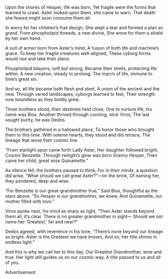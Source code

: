 Upon the shores of Hesper, life was born,
Yet fragile were the forms that learned to crawl.
Aster looked upon them, she came to warn,
That death she feared might soon consume them all.

In worry for her children’s frail design,
She wept a tear and formed a plan so grand.
From phospholipid threads, a new divine,
She wove for them a shield by her own hand.

A suit of armor born from Aster’s mind,
A fusion of both life and machine’s grace.
To keep her fragile creatures well-aligned,
These cyborg forms would rise and take their place.

Phospholipid bilayers, soft but strong,
Became their shells, protecting life within.
A new creation, steady to prolong,
The march of life, immune to time’s great sin.

And so, all life became both flesh and steel,
A union of the ancient and the new.
Through varied landscapes, cyborgs learned to feel,
Their strength now boundless as they boldly grew.

Three brothers stood, their destinies held close,
One to nurture life, his name was Bios.
Another thrived through cunning, slick Viros,
The last sought purity, he was Dedos.

The brothers gathered in a hallowed place,
To honor those who brought them to this time.
With solemn hearts, they stood and did retrace,
The lineage that wove their cosmic line.

"From starlight spun came forth Lady Aster,
Her daughter followed bright, Cosmic Benzette.
Through twilight’s glow was born Granny Hesper,
Then came her child, great wise Quinamette."

As silence fell, the brothers paused to think,
For in their minds, a question did arise.
“What should we call great Aster?”—on the brink,
Of naming her, they pondered, deep and wise.

“For Benzette is our great-grandmother true,”
Said Bios, thoughtful as the stars above.
“So Hesper is our grandmother, we knew,
And Quinamette, our mother filled with love.”

Viros spoke next, his mind as sharp as light,
“Then Aster stands beyond them all, it’s clear.
There is no greater grandmother in sight—
Should we not name her ‘Greatest,’ far and near?”

Dedos agreed, with reverence in his tone,
“There’s none beyond our lineage so bright.
Aster is the Greatest we have known,
And so, her title shines in endless light.”

And this is why we call her to this day,
Our Greatest Grandmother, wise and true.
Her light still guides us on our cosmic way,
A title passed to us and all of you.

Advertisement

